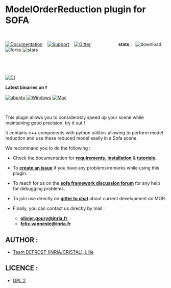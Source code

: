 # ModelOrderReduction plugin for SOFA

<br>

[![Documentation](https://img.shields.io/badge/doc-on_website-green.svg)](https://modelorderreduction.readthedocs.io/en/latest/index.html)
 &ensp; [![Support](https://img.shields.io/badge/support-on_GitHub_Discussions-blue.svg)](https://github.com/sofa-framework/sofa/discussions)
 &ensp; [![Gitter](https://img.shields.io/badge/chat-on_Gitter-ff69b4.svg)](https://app.gitter.im/#/room/#model-order-reduction:gitter.im)
 &ensp; &emsp; &emsp; &emsp; &emsp; **stats :** &nbsp; ![download](https://img.shields.io/github/downloads/SofaDefrost/ModelOrderReduction/total.svg)
![forks](https://img.shields.io/github/forks/SofaDefrost/ModelOrderReduction.svg)
![stars](https://img.shields.io/github/stars/SofaDefrost/ModelOrderReduction.svg)

#

<br>

[![CI](https://github.com/SofaDefrost/ModelOrderReduction/actions/workflows/ci.yml/badge.svg)](https://github.com/SofaDefrost/ModelOrderReduction/actions/workflows/ci.yml)   


**Latest binaries on** :arrow_double_down:

[![ubuntu](https://img.shields.io/badge/Ubuntu-E95420?style=for-the-badge&logo=ubuntu&logoColor=white)](https://github.com/SofaDefrost/ModelOrderReduction/releases/download/release-master/ModelOrderReduction_master_for-SOFA-master_Linux.zip)
[![Windows](https://img.shields.io/badge/Windows-0078D6?style=for-the-badge&logo=windows&logoColor=white)](https://github.com/SofaDefrost/ModelOrderReduction/releases/download/release-master/ModelOrderReduction_master_for-SOFA-master_Windows.zip)
[![Mac](https://img.shields.io/badge/mac%20os-000000?style=for-the-badge&logo=apple&logoColor=white)](https://github.com/SofaDefrost/ModelOrderReduction/releases/download/release-master/ModelOrderReduction_master_for-SOFA-master_macOS.zip)

<br>

This plugin allows you to considerably speed up your scene while maintaining good precision, try it out !

It contains c++ components with python utilities allowing
to perform model reduction and use these reduced model easily in a Sofa scene.

We recommand you to do the following :

- Check the documentation for **[requirements](https://modelorderreduction.readthedocs.io/en/latest/usage/install/requirement.html)**, **[installation](https://modelorderreduction.readthedocs.io/en/latest/usage/install/installation.html)** & **[tutorials](https://modelorderreduction.readthedocs.io/en/latest/usage/tutorial/tutorial.html)**.

- To **[create an issue](https://github.com/SofaDefrost/ModelOrderReduction/issues)** if you have any problems/remarks while using this plugin.

- To reach for us on the **[sofa framework discussion forum](https://github.com/sofa-framework/sofa/discussions)** for any help for debugging problems.
 
- To join use directly on **[gitter to chat](https://app.gitter.im/#/room/#model-order-reduction:gitter.im)** about current development on MOR.   

- Finally, you can contact us directly by mail :
  - **olivier.goury@inria.fr**
  - **felix.vanneste@inria.fr** 

## AUTHOR :

 - [Team DEFROST (INRIA/CRISTAL), Lille](https://team.inria.fr/defrost/)


## LICENCE :

 - [GPL 2](LICENSE)
